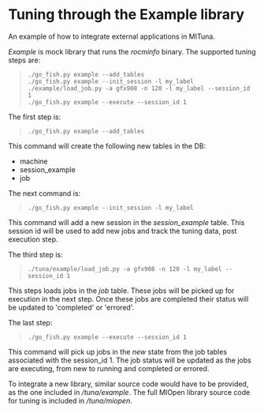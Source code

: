 Tuning through the Example library
==================================
An example of how to integrate external applications in MITuna.


*Example* is mock library that runs the *rocminfo* binary.
The supported tuning steps are:

> ```  
> ./go_fish.py example --add_tables  
> ./go_fish.py example --init_session -l my_label  
> ./example/load_job.py -a gfx908 -n 120 -l my_label --session_id 1  
> ./go_fish.py example --execute --session_id 1  
> ```  

The first step is:

> ```  
> ./go_fish.py example --add_tables  
> ```  

This command will create the following new tables in the DB:
* machine
* session_example
* job

The next command is:

> ```  
> ./go_fish.py example --init_session -l my_label  
> ```  

This command will add a new session in the *session_example* table. This session id will be
used to add new jobs and track the tuning data, post execution step.

The third step is:

> ```
> ./tuna/example/load_job.py -a gfx908 -n 120 -l my_label --session_id 1
> ```

This steps loads jobs in the *job* table. These jobs will be picked up for execution in the
next step. Once these jobs are completed their status will be updated to 'completed' or 'errored'.

The last step:

> ```
> ./go_fish.py example --execute --session_id 1
> ```

This command will pick up jobs in the *new* state from the job tables associated with the
session_id 1. The job status will be updated as the jobs are executing, from new to running and
completed or errored.

To integrate a new library, similar source code would have to be provided, as the one included
in */tuna/example*. The full MIOpen library source code for tuning is included in
*/tuna/miopen*.
